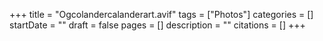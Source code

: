 +++
title = "Ogcolandercalanderart.avif"
tags = ["Photos"]
categories = []
startDate = ""
draft = false
pages = []
description = ""
citations = []
+++
